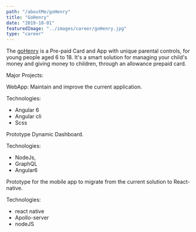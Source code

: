 ```yaml
---
path: "/aboutMe/goHenry"
title: "GoHenry"
date: "2019-10-01"
featuredImage: "../images/career/goHenry.jpg"
type: "career"
---
```


The [goHenry](https://www.gohenry.com/uk/) is a Pre-paid Card and App with unique parental controls, for young people aged 6 to 18. It's a smart solution for managing your child's money and giving money to children, through an allowance prepaid card.

Major Projects:

WebApp: Maintain and improve the current application.

Technologies:

- Angular 6
- Angular cli
- Scss

Prototype Dynamic Dashboard.

Technologies:

- NodeJs,
- GraphQL
- Angular6

Prototype for the mobile app to migrate from the current solution to React-native.

Technologies:

- react native
- Apollo-server
- nodeJS
